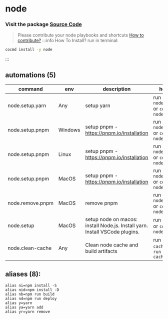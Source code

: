 # node
### Visit the package [ Source Code ](https://github.com/cocmd/hub/tree/master/packages/node)
> Please contribute your node playbooks and shortcuts
> [How to contribute?](https://cocmd.org/docs/contributing)
:::info How To Install?
run in terminal:
```bash
cocmd install -y node
```
:::
## automations (5)
| command | env | description | how to run? |
| --- | --- | --- | --- |
| node.setup.yarn | Any | setup yarn | run `node.setup.yarn` or `cocmd run node.setup.yarn` |
| node.setup.pnpm | Windows | setup pnpm - https://pnpm.io/installation | run `node.setup.pnpm` or `cocmd run node.setup.pnpm` |
| node.setup.pnpm | Linux | setup pnpm - https://pnpm.io/installation | run `node.setup.pnpm` or `cocmd run node.setup.pnpm` |
| node.setup.pnpm | MacOS | setup pnpm - https://pnpm.io/installation | run `node.setup.pnpm` or `cocmd run node.setup.pnpm` |
| node.remove.pnpm | MacOS | remove pnpm | run `node.remove.pnpm` or `cocmd run node.remove.pnpm` |
| node.setup | MacOS | setup node on macos: install Node.js. Install yarn. Install VSCode plugins.  | run `node.setup` or `cocmd run node.setup` |
| node.clean-cache | Any | Clean node cache and build artifacts | run `node.clean-cache` or `cocmd run node.clean-cache` |

## aliases (8):
```
alias ni=npm install -S
alias nid=npm install -D
alias nb=npm run build
alias nd=npm run deploy
alias y=yarn
alias ya=yarn add
alias yr=yarn remove

```

